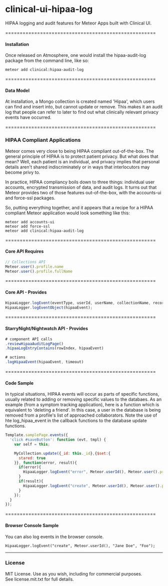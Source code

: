 clinical-ui-hipaa-log
====================================================

HIPAA logging and audit features for Meteor Apps built with Clinical UI.


====================================================
#### Installation

Once released on Atmosphere, one would install the hipaa-audit-log package from the command line, like so:

````
meteor add clinical:hipaa-audit-log
````


====================================================
#### Data Model

At installation, a Mongo collection is created named 'Hipaa', which users can find and insert into, but cannot update or remove.  This makes it an audit log that people can refer to later to find out what clinically relevant privacy events have occurred.



====================================================
### HIPAA Compliant Applications

Meteor comes very close to being HIPAA compliant out-of-the-box.  The general principle of HIPAA is to protect patient privacy.  But what does that mean?  Well, each patient is an individual, and privacy implies that personal details aren't shared indiscriminately or in ways that interlocutors may become privy to.

In practice, HIPAA compliancy boils down to three things:  individual user accounts, encrypted transmission of data, and audit logs.  It turns out that Meteor provides two of those features out-of-the-box, with the accounts-ui and force-ssl packages.  

So, putting everything together, and it appears that a recipe for a HIPAA compliant Meteor application would look something like this:

````
meteor add accounts-ui
meteor add force-ssl
meteor add clinical:hipaa-audit-log
````



====================================================
#### Core API Requires

````js
// Collections API
Meteor.user().profile.name
Meteor.user().profile.fullName
````

====================================================
#### Core API - Provides

````js
HipaaLogger.logEvent(eventType, userId, userName, collectionName, recordId, patientId, patientName, message);
HipaaLogger.logEventObject(hipaaEvent);
````

====================================================
#### StarryNight/Nightwatch API - Provides

````js
# component API calls
.reviewHipaaAuditLogPage()
.hipaaLogEntryContains(rowIndex, hipaaEvent)

# actions
.logHipaaEvent(hipaaEvent, timeout)
````

====================================================
#### Code Sample

In typical situations, HIPAA events will occur as parts of specific functions, usually related to adding or removing specific values to the databaes.  As an example (from a symptom tracking application), here is a function which is equivalent to 'deleting a friend'.  In this case, a user in the database is being removed from a profile's list of approached collaborators.   Note the use of hte log_hipaa_event in the callback functions to the database update functions.  

````js
Template.samplePage.events({
  'click #saveButton': function (evt, tmpl) {
    var self = this;

    MyCollection.update({_id: this._id},{$set:{
      stared: true
    }}, function(error, result){
      if(error){
        HipaaLogger.logEvent("error", Meteor.userId(), Meteor.user().profile.name, "Forms", null, null, null, error);
      }
      if(result){
        HipaaLogger.logEvent("create", Meteor.userId(), Meteor.user().profile.name, "Forms", self._id, null, null, null);
      }
    });
  }
});
````


====================================================
#### Browser Console Sample

You can also log events in the browser console.  
````
HipaaLogger.logEvent("create", Meteor.userId(), "Jane Doe", "Foo");
````



------------------------
### License

MIT License. Use as you wish, including for commercial purposes.  
See license.mit.txt for full details.  
